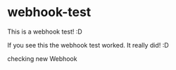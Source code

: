 # webhook-test
This is a webhook test! :D

If you see this the webhook test worked. It really did! :D


checking new Webhook
